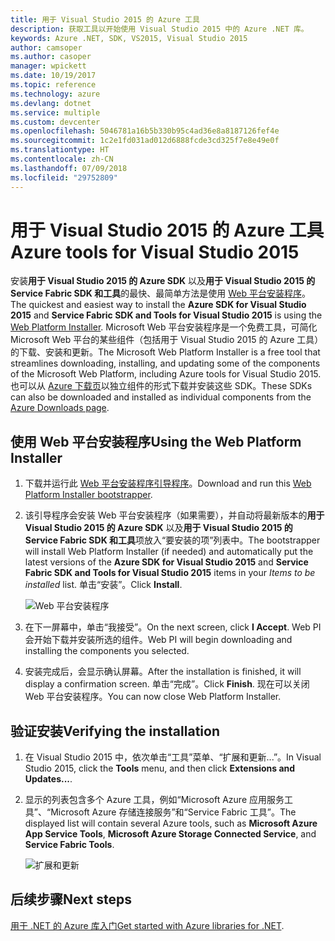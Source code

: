 ```yaml
---
title: 用于 Visual Studio 2015 的 Azure 工具
description: 获取工具以开始使用 Visual Studio 2015 中的 Azure .NET 库。
keywords: Azure .NET, SDK, VS2015, Visual Studio 2015
author: camsoper
ms.author: casoper
manager: wpickett
ms.date: 10/19/2017
ms.topic: reference
ms.technology: azure
ms.devlang: dotnet
ms.service: multiple
ms.custom: devcenter
ms.openlocfilehash: 5046781a16b5b330b95c4ad36e8a8187126fef4e
ms.sourcegitcommit: 1c2e1fd031ad012d6888fcde3cd325f7e8e49e0f
ms.translationtype: HT
ms.contentlocale: zh-CN
ms.lasthandoff: 07/09/2018
ms.locfileid: "29752809"
---
```

# <a name="azure-tools-for-visual-studio-2015"></a><span data-ttu-id="dd746-104">用于 Visual Studio 2015 的 Azure 工具</span><span class="sxs-lookup"><span data-stu-id="dd746-104">Azure tools for Visual Studio 2015</span></span>

<span data-ttu-id="dd746-105">安装**用于 Visual Studio 2015 的 Azure SDK** 以及**用于 Visual Studio 2015 的 Service Fabric SDK 和工具**的最快、最简单方法是使用 [Web 平台安装程序](https://www.microsoft.com/web/downloads/platform.aspx)。</span><span class="sxs-lookup"><span data-stu-id="dd746-105">The quickest and easiest way to install the **Azure SDK for Visual Studio 2015** and **Service Fabric SDK and Tools for Visual Studio 2015** is using the [Web Platform Installer](https://www.microsoft.com/web/downloads/platform.aspx).</span></span>  <span data-ttu-id="dd746-106">Microsoft Web 平台安装程序是一个免费工具，可简化 Microsoft Web 平台的某些组件（包括用于 Visual Studio 2015 的 Azure 工具）的下载、安装和更新。</span><span class="sxs-lookup"><span data-stu-id="dd746-106">The Microsoft Web Platform Installer is a free tool that streamlines downloading, installing, and updating some of the components of the Microsoft Web Platform, including Azure tools for Visual Studio 2015.</span></span>  <span data-ttu-id="dd746-107">也可以从 [Azure 下载页](https://azure.microsoft.com/downloads/)以独立组件的形式下载并安装这些 SDK。</span><span class="sxs-lookup"><span data-stu-id="dd746-107">These SDKs can also be downloaded and installed as individual components from the [Azure Downloads page](https://azure.microsoft.com/downloads/).</span></span> 

## <a name="using-the-web-platform-installer"></a><span data-ttu-id="dd746-108">使用 Web 平台安装程序</span><span class="sxs-lookup"><span data-stu-id="dd746-108">Using the Web Platform Installer</span></span>

1. <span data-ttu-id="dd746-109">下载并运行此 [Web 平台安装程序引导程序](https://www.microsoft.com/web/handlers/webpi.ashx?command=getinstallerredirect&appid=VWDOrVs2015AzurePack;MicrosoftAzure-ServiceFabric-VS2015)。</span><span class="sxs-lookup"><span data-stu-id="dd746-109">Download and run this [Web Platform Installer bootstrapper](https://www.microsoft.com/web/handlers/webpi.ashx?command=getinstallerredirect&appid=VWDOrVs2015AzurePack;MicrosoftAzure-ServiceFabric-VS2015).</span></span>  

2. <span data-ttu-id="dd746-110">该引导程序会安装 Web 平台安装程序（如果需要），并自动将最新版本的**用于 Visual Studio 2015 的 Azure SDK** 以及**用于 Visual Studio 2015 的 Service Fabric SDK 和工具**项放入“要安装的项”列表中。</span><span class="sxs-lookup"><span data-stu-id="dd746-110">The bootstrapper will install Web Platform Installer (if needed) and automatically put the latest versions of the  **Azure SDK for Visual Studio 2015** and **Service Fabric SDK and Tools for Visual Studio 2015** items in your *Items to be installed* list.</span></span>  <span data-ttu-id="dd746-111">单击“安装”。</span><span class="sxs-lookup"><span data-stu-id="dd746-111">Click **Install**.</span></span>

    ![Web 平台安装程序](media/dotnet-sdk-vs2015-install/webpi.png)

3. <span data-ttu-id="dd746-113">在下一屏幕中，单击“我接受”。</span><span class="sxs-lookup"><span data-stu-id="dd746-113">On the next screen, click **I Accept**.</span></span>  <span data-ttu-id="dd746-114">Web PI 会开始下载并安装所选的组件。</span><span class="sxs-lookup"><span data-stu-id="dd746-114">Web PI will begin downloading and installing the components you selected.</span></span>

4. <span data-ttu-id="dd746-115">安装完成后，会显示确认屏幕。</span><span class="sxs-lookup"><span data-stu-id="dd746-115">After the installation is finished, it will display a confirmation screen.</span></span>  <span data-ttu-id="dd746-116">单击“完成”。</span><span class="sxs-lookup"><span data-stu-id="dd746-116">Click **Finish**.</span></span>  <span data-ttu-id="dd746-117">现在可以关闭 Web 平台安装程序。</span><span class="sxs-lookup"><span data-stu-id="dd746-117">You can now close Web Platform Installer.</span></span>

## <a name="verifying-the-installation"></a><span data-ttu-id="dd746-118">验证安装</span><span class="sxs-lookup"><span data-stu-id="dd746-118">Verifying the installation</span></span>

1. <span data-ttu-id="dd746-119">在 Visual Studio 2015 中，依次单击“工具”菜单、“扩展和更新...”。</span><span class="sxs-lookup"><span data-stu-id="dd746-119">In Visual Studio 2015, click the **Tools** menu, and then click **Extensions and Updates...**.</span></span>

2. <span data-ttu-id="dd746-120">显示的列表包含多个 Azure 工具，例如“Microsoft Azure 应用服务工具”、“Microsoft Azure 存储连接服务”和“Service Fabric 工具”。</span><span class="sxs-lookup"><span data-stu-id="dd746-120">The displayed list will contain several Azure tools, such as **Microsoft Azure App Service Tools**, **Microsoft Azure Storage Connected Service**, and **Service Fabric Tools**.</span></span>

    ![扩展和更新](media\dotnet-sdk-vs2015-install\ext-tools.png)

## <a name="next-steps"></a><span data-ttu-id="dd746-122">后续步骤</span><span class="sxs-lookup"><span data-stu-id="dd746-122">Next steps</span></span>

<span data-ttu-id="dd746-123">[用于 .NET 的 Azure 库入门](dotnet-sdk-azure-get-started.md)</span><span class="sxs-lookup"><span data-stu-id="dd746-123">[Get started with Azure libraries for .NET](dotnet-sdk-azure-get-started.md).</span></span>

